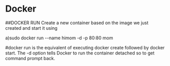 # Docker

##DOCKER RUN
Create a new container based on the image we just created and start it using

a)sudo docker run --name himom -d -p 80:80 mom

#docker run is the equivalent of executing docker create followed by docker start. The -d option tells Docker to run the container detached so to get command prompt back.
